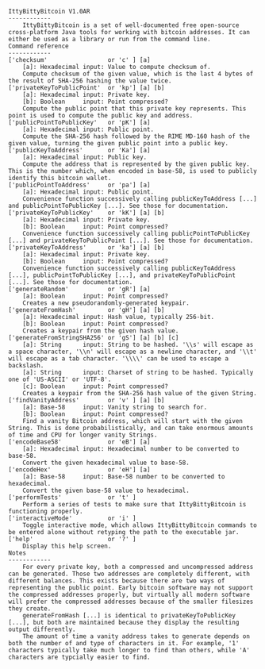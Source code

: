 	IttyBittyBitcoin V1.0AR
	------------
		IttyBittyBitcoin is a set of well-documented free open-source cross-platform Java tools for working with bitcoin addresses. It can either be used as a library or run from the command line.
	Command reference
	------------
	['checksum'                 or 'c' ] [a]
	    [a]: Hexadecimal input: Value to compute checksum of.
	    Compute checksum of the given value, which is the last 4 bytes of the result of SHA-256 hashing the value twice.
	['privateKeyToPublicPoint'  or 'kp'] [a] [b]
	    [a]: Hexadecimal input: Private key.
	    [b]: Boolean     input: Point compressed?
	    Compute the public point that this private key represents. This point is used to compute the public key and address.
	['publicPointToPublicKey'   or 'pK'] [a]
	    [a]: Hexadecimal input: Public point.
	    Compute the SHA-256 hash followed by the RIME MD-160 hash of the given value, turning the given public point into a public key.
	['publicKeyToAddress'       or 'Ka'] [a]
	    [a]: Hexadecimal input: Public key.
	    Compute the address that is represented by the given public key. This is the number which, when encoded in base-58, is used to publicly identify this bitcoin wallet.
	['publicPointToAddress'     or 'pa'] [a]
	    [a]: Hexadecimal input: Public point.
	    Convenience function successively calling publicKeyToAddress [...] and publicPointToPublicKey [...]. See those for documentation.
	['privateKeyToPublicKey'    or 'kK'] [a] [b]
	    [a]: Hexadecimal input: Private key.
	    [b]: Boolean     input: Point compressed?
	    Convenience function successively calling publicPointToPublicKey [...] and privateKeyToPublicPoint [...]. See those for documentation.
	['privateKeyToAddress'      or 'ka'] [a] [b]
	    [a]: Hexadecimal input: Private key.
	    [b]: Boolean     input: Point compressed?
	    Convenience function successively calling publicKeyToAddress [...], publicPointToPublicKey [...], and privateKeyToPublicPoint [...]. See those for documentation.
	['generateRandom'           or 'gR'] [a]
	    [a]: Boolean     input: Point compressed?
	    Creates a new pseudorandomly-generated keypair.
	['generateFromHash'         or 'gH'] [a] [b]
	    [a]: Hexadecimal input: Hash value, typically 256-bit.
	    [b]: Boolean     input: Point compressed?
	    Creates a keypair from the given hash value.
	['generateFromStringSHA256' or 'gS'] [a] [b] [c]
	    [a]: String      input: String to be hashed. '\\s' will escape as a space character, '\\n' will escape as a newline character, and '\\t' will escape as a tab character. '\\\\' can be used to escape a backslash.
	    [a]: String      input: Charset of string to be hashed. Typically one of 'US-ASCII' or 'UTF-8'.
	    [c]: Boolean     input: Point compressed?
	    Creates a keypair from the SHA-256 hash value of the given String.
	['findVanityAddress'        or 'v' ] [a] [b]
	    [a]: Base-58     input: Vanity string to search for.
	    [b]: Boolean     input: Point compressed?
	    Find a vanity Bitcoin address, which will start with the given String. This is done probabilistically, and can take enormous amounts of time and CPU for longer vanity Strings.
	['encodeBase58'             or 'eB'] [a]
	    [a]: Hexadecimal input: Hexadecimal number to be converted to base-58.
	    Convert the given hexadecimal value to base-58.
	['encodeHex'                or 'eH'] [a]
	    [a]: Base-58     input: Base-58 number to be converted to hexadecimal.
	    Convert the given base-58 value to hexadecimal.
	['performTests'             or 't' ]
	    Perform a series of tests to make sure that IttyBittyBitcoin is functioning properly.
	['interactiveMode'          or 'i' ]
	    Toggle interactive mode, which allows IttyBittyBitcoin commands to be entered alone without retyping the path to the executable jar.
	['help'                     or '?' ]
	    Display this help screen.
	Notes
	------------
	    For every private key, both a compressed and uncompressed address can be generated. Those two addresses are completely different, with different balances. This exists because there are two ways of representing the public point. Early bitcoin software may not support the compressed addresses properly, but virtually all modern software will prefer the compressed addresses because of the smaller filesizes they create.
	    generateFromHash [...] is identical to privateKeyToPublicKey [...], but both are maintained because they display the resulting output differently.
	    The amount of time a vanity address takes to generate depends on both the number of and type of characters in it. For example, '1' characters typically take much longer to find than others, while 'A' characters are typcially easier to find. 
